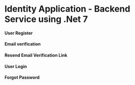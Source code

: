 # Identity Application - Backend Service using .Net 7

#### User Register
#### Email verification
#### Resend Email Verification Link
#### User Login
#### Forgot Password

